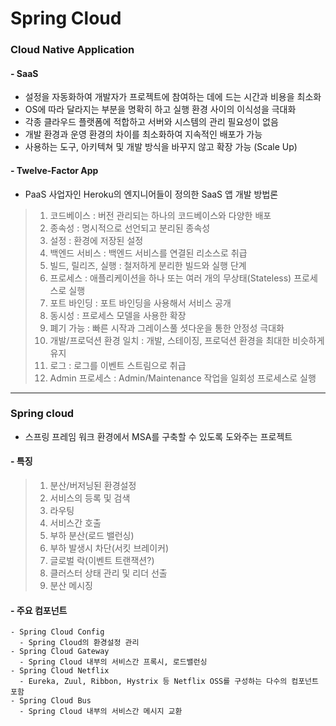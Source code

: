 # Spring Cloud

### Cloud Native Application
#### - SaaS 
 - 설정을 자동화하여 개발자가 프로젝트에 참여하는 데에 드는 시간과 비용을 최소화
 - OS에 따라 달라지는 부분을 명확히 하고 실행 환경 사이의 이식성을 극대화
 - 각종 클라우드 플랫폼에 적합하고 서버와 시스템의 관리 필요성이 없음
 - 개발 환경과 운영 환경의 차이를 최소화하여 지속적인 배포가 가능
 - 사용하는 도구, 아키텍쳐 및 개발 방식을 바꾸지 않고 확장 가능 (Scale Up)
#### - Twelve-Factor App

- PaaS 사업자인 Heroku의 엔지니어들이 정의한 SaaS 앱 개발 방법론

>1. 코드베이스 : 버전 관리되는 하나의 코드베이스와 다양한 배포
>2. 종속성 : 명시적으로 선언되고 분리된 종속성
>3. 설정 : 환경에 저장된 설정
>4. 백엔드 서비스 : 백엔드 서비스를 연결된 리소스로 취급
>5. 빌드, 릴리즈, 실행 : 철저하게 분리한 빌드와 실행 단계
>6. 프로세스 : 애플리케이션을 하나 또는 여러 개의 무상태(Stateless) 프로세스로 실행
>7. 포트 바인딩 : 포트 바인딩을 사용해서 서비스 공개
>8. 동시성 : 프로세스 모델을 사용한 확장
>9. 폐기 가능 : 빠른 시작과 그레이스풀 셧다운을 통한 안정성 극대화
>10. 개발/프로덕션 환경 일치 : 개발, 스테이징, 프로덕션 환경을 최대한 비슷하게 유지
>11. 로그 : 로그를 이벤트 스트림으로 취급
>12. Admin 프로세스 : Admin/Maintenance 작업을 일회성 프로세스로 실행


----

### Spring cloud
  - 스프링 프레임 워크 환경에서 MSA를 구축할 수 있도록 도와주는 프로젝트

#### - 특징
  
>1. 분산/버저닝된 환경설정
>2. 서비스의 등록 및 검색
>3. 라우팅
>4. 서비스간 호출
>5. 부하 분산(로드 밸런싱)
>6. 부하 발생시 차단(서킷 브레이커)
>7. 글로벌 락(이벤트 트랜잭션?)
>8. 클러스터 상태 관리 및 리더 선출
>9. 분산 메시징

#### - 주요 컴포넌트

    - Spring Cloud Config
      - Spring Cloud의 환경설정 관리
    - Spring Cloud Gateway
      - Spring Cloud 내부의 서비스간 프록시, 로드밸런싱
    - Spring Cloud Netflix
      - Eureka, Zuul, Ribbon, Hystrix 등 Netflix OSS를 구성하는 다수의 컴포넌트 포함
    - Spring Cloud Bus
      - Spring Cloud 내부의 서비스간 메시지 교환